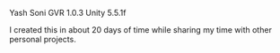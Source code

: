 Yash Soni
GVR 1.0.3 
Unity 5.5.1f

I created this in about 20 days of time while sharing my time with other personal projects. 

